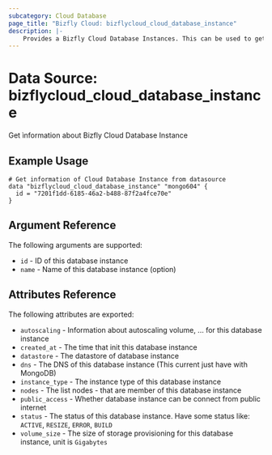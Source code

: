 ```yaml
---
subcategory: Cloud Database
page_title: "Bizfly Cloud: bizflycloud_cloud_database_instance"
description: |-
    Provides a Bizfly Cloud Database Instances. This can be used to get database instance detail from database instance id.
---
```


# Data Source: bizflycloud_cloud_database_instance

Get ìnformation about Bizfly Cloud Database Instance

## Example Usage

```hcl
# Get information of Cloud Database Instance from datasource
data "bizflycloud_cloud_database_instance" "mongo604" {
  id = "7201f1dd-6185-46a2-b488-87f2a4fce70e"
}
```

## Argument Reference

The following arguments are supported:

-   `id` - ID of this database instance
-   `name` - Name of this database instance (option)

## Attributes Reference

The following attributes are exported:

-   `autoscaling` - Information about autoscaling volume, ... for this database instance
-   `created_at` - The time that init this database instance
-   `datastore` - The datastore of database instance
-   `dns` - The DNS of this database instance (This current just have with MongoDB)
-   `instance_type` - The instance type of this database instance
-   `nodes` - The list nodes - that are member of this database instance
-   `public_access` - Whether database instance can be connect from public internet
-   `status` - The status of this database instance. Have some status like: `ACTIVE`, `RESIZE`, `ERROR`, `BUILD`
-   `volume_size` - The size of storage provisioning for this database instance, unit is `Gigabytes`
